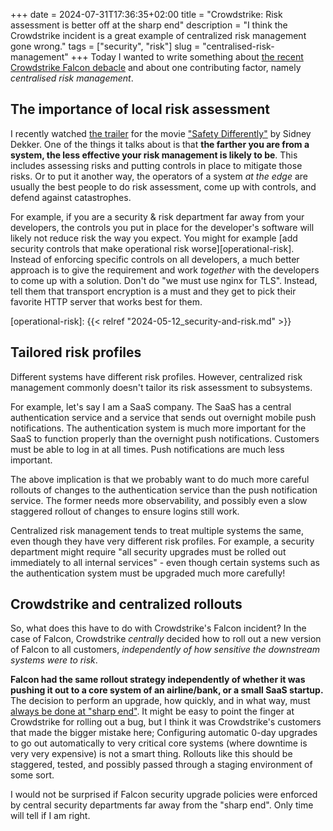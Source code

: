 +++
date = 2024-07-31T17:36:35+02:00
title = "Crowdstrike: Risk assessment is better off at the sharp end"
description = "I think the Crowdstrike incident is a great example of centralized risk management gone wrong."
tags = ["security", "risk"]
slug = "centralised-risk-management"
+++
Today I wanted to write something about [the recent Crowdstrike Falcon debacle][crowdstrike-debacle] and about one contributing factor, namely _centralised risk management_.

[crowdstrike-debacle]: https://en.wikipedia.org/wiki/2024_CrowdStrike_incident

## The importance of local risk assessment

I recently watched [the trailer][safety-differently-trailer] for the movie ["Safety Differently"][safety-differently] by Sidney Dekker. One of the things it talks about is that **the farther you are from a system, the less effective your risk management is likely to be**. This includes assessing risks and putting controls in place to mitigate those risks. Or to put it another way, the operators of a system _at the edge_ are usually the best people to do risk assessment, come up with controls, and defend against catastrophes.

[safety-differently-trailer]: https://www.youtube.com/watch?v=IEYN38nir_w
[safety-differently]: https://www.youtube.com/watch?v=EeIucLnEa24

For example, if you are a security & risk department far away from your developers, the controls you put in place for the developer's software will likely not reduce risk the way you expect. You might for example [add security controls that make operational risk worse][operational-risk]. Instead of enforcing specific controls on all developers, a much better approach is to give the requirement and work _together_ with the developers to come up with a solution. Don't do "we must use nginx for TLS". Instead, tell them that transport encryption is a must and they get to pick their favorite HTTP server that works best for them.

[operational-risk]: {{< relref "2024-05-12_security-and-risk.md" >}}

## Tailored risk profiles

Different systems have different risk profiles. However, centralized risk management commonly doesn't tailor its risk assessment to subsystems.

For example, let's say I am a SaaS company. The SaaS has a central authentication service and a service that sends out overnight mobile push notifications. The authentication system is much more important for the SaaS to function properly than the overnight push notifications. Customers must be able to log in at all times. Push notifications are much less important.

The above implication is that we probably want to do much more careful rollouts of changes to the authentication service than the push notification service. The former needs more observability, and possibly even a slow staggered rollout of changes to ensure logins still work.

Centralized risk management tends to treat multiple systems the same, even though they have very different risk profiles. For example, a security department might require "all security upgrades must be rolled out immediately to all internal services" - even though certain systems such as the authentication system must be upgraded much more carefully!

## Crowdstrike and centralized rollouts

So, what does this have to do with Crowdstrike's Falcon incident? In the case of Falcon, Crowdstrike _centrally_ decided how to roll out a new version of Falcon to all customers, _independently of how sensitive the downstream systems were to risk_.

**Falcon had the same rollout strategy independently of whether it was pushing it out to a core system of an airline/bank, or a small SaaS startup.** The decision to perform an upgrade, how quickly, and in what way, must [always be done at "sharp end"][sharp-end]. It might be easy to point the finger at Crowdstrike for rolling out a bug, but I think it was Crowdstrike's customers that made the bigger mistake here; Configuring automatic 0-day upgrades to go out automatically to very critical core systems (where downtime is very very expensive) is not a smart thing. Rollouts like this should be staggered, tested, and possibly passed through a staging environment of some sort.

[sharp-end]: https://how.complexsystems.fail/#11

I would not be surprised if Falcon security upgrade policies were enforced by central security departments far away from the "sharp end". Only time will tell if I am right.
